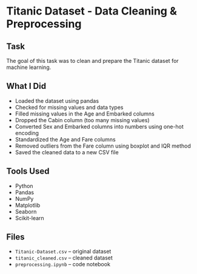 # Titanic Dataset - Data Cleaning & Preprocessing

## Task

The goal of this task was to clean and prepare the Titanic dataset for machine learning.

## What I Did

- Loaded the dataset using pandas
- Checked for missing values and data types
- Filled missing values in the Age and Embarked columns
- Dropped the Cabin column (too many missing values)
- Converted Sex and Embarked columns into numbers using one-hot encoding
- Standardized the Age and Fare columns
- Removed outliers from the Fare column using boxplot and IQR method
- Saved the cleaned data to a new CSV file


 
## Tools Used
- Python
- Pandas
- NumPy
- Matplotlib
- Seaborn
- Scikit-learn

   
## Files
- `Titanic-Dataset.csv` – original dataset
- `titanic_cleaned.csv` – cleaned dataset
- `preprocessing.ipynb` – code notebook
